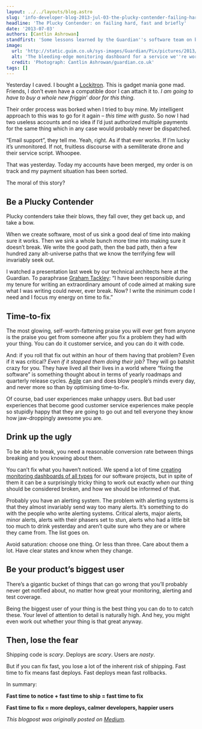 ```yaml
---
layout: ../../layouts/blog.astro
slug: 'info-developer-blog-2013-jul-03-the-plucky-contender-failing-hard-fast-briefly'
headline: 'The Plucky Contender: on failing hard, fast and briefly'
date: '2013-07-03'
authors: [Cantlin Ashrowan]
standfirst: 'Some lessons learned by the Guardian''s software team on building (and fixing) digital systems quickly and confidently'
image:
  url: 'http://static.guim.co.uk/sys-images/Guardian/Pix/pictures/2013/7/3/1372862509864/concierge.jpg'
  alt: 'The bleeding-edge monitoring dashboard for a service we''re working on called "concierge". Ten minutes to write, one second to parse'
  credit: 'Photograph: Cantlin Ashrowan/guardian.co.uk'
tags: []
---
```


Yesterday I caved. I bought a [Lockitron](http://lockitron.com/). This is gadget mania gone mad. Friends, I don’t even have a compatible door I can attach it to. _I am going to have to buy a whole new friggin’ door for this thing_.

Their order process was borked when I tried to buy mine. My intelligent approach to this was to go for it again – _this time with gusto_. So now I had two useless accounts and no idea if I’d just authorized multiple payments for the same thing which in any case would probably never be dispatched.

“Email support”, they tell me. Yeah, right. As if that ever works. If I’m lucky it’s unmonitored. If not, fruitless discourse with a semiliterate drone and their service script. Whoopee.

That was yesterday. Today my accounts have been merged, my order is on track and my payment situation has been sorted.

The moral of this story?

Be a Plucky Contender
---------------------

Plucky contenders take their blows, they fall over, they get back up, and take a bow.

When we create software, most of us sink a good deal of time into making sure it works. Then we sink a whole bunch more time into making sure it doesn’t break. We write the good path, then the bad path, then a few hundred zany alt-universe paths that we know the terrifying few will invariably seek out.

I watched a presentation last week by our technical architects here at the Guardian. To paraphrase [Graham Tackley](http://www.guardian.co.uk/profile/graham-tackley): “I have been responsible during my tenure for writing an extraordinary amount of code aimed at making sure what I was writing could never, ever break. Now? I write the minimum code I need and I focus my energy on time to fix.”

Time-to-fix
-----------

The most glowing, self-worth-fattening praise you will ever get from anyone is the praise you get from someone after you fix a problem they had with your thing. You can do it customer service, and you can do it with code.

And: if you roll that fix out within an hour of them having that problem? Even if it was critical? _Even if it stopped them doing their job?_ They will go batshit crazy for you. They have lived all their lives in a world where “fixing the software” is something thought about in terms of yearly roadmaps and quarterly release cycles. [Agile](http://en.wikipedia.org/wiki/Agile_software_development) can and does blow people’s minds every day, and never more so than by optimising time-to-fix.

Of course, bad user experiences make unhappy users. But bad user experiences that become good customer service experiences make people so stupidly happy that they are going to go out and tell everyone they know how jaw-droppingly awesome you are.

Drink up the ugly
-----------------

To be able to break, you need a reasonable conversion rate between things breaking and you knowing about them.

You can’t fix what you haven’t noticed. We spend a lot of time [creating monitoring dashboards of all types](http://www.guardian.co.uk/info/developer-blog/2012/oct/04/winning-the-metrics-battle) for our software projects, but in spite of them it can be a surprisingly tricky thing to work out exactly _when_ our thing should be considered broken, and how we should be informed of that.

Probably you have an alerting system. The problem with alerting systems is that they almost invariably send way too many alerts. It’s something to do with the people who write alerting systems. Critical alerts, major alerts, minor alerts, alerts with their phasers set to stun, alerts who had a little bit too much to drink yesterday and aren’t quite sure who they are or where they came from. The list goes on.

Avoid saturation: choose one thing. Or less than three. Care about them a lot. Have clear states and know when they change.

Be your product’s biggest user
------------------------------

There’s a gigantic bucket of things that can go wrong that you’ll probably never get notified about, no matter how great your monitoring, alerting and test coverage.

Being the biggest user of your thing is the best thing you can do to to catch these. Your level of attention to detail is naturally high. And hey, you might even work out whether your thing is that great anyway.

Then, lose the fear
-------------------

Shipping code is _scary_. Deploys are _scary_. Users are _nasty_.

But if you can fix fast, you lose a lot of the inherent risk of shipping. Fast time to fix means fast deploys. Fast deploys mean fast rollbacks.

In summary:

**Fast time to notice + fast time to ship = fast time to fix**

**Fast time to fix = more deploys, calmer developers, happier users**

_This blogpost was originally posted on [Medium](https://medium.com/what-i-learned-building/4e1dad8e03d3)._
